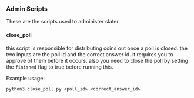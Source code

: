 ### Admin Scripts

These are the scripts used to administer slater.


#### close_poll

this script is responsible for distributing coins out once a poll is closed. the two inputs
are the poll id and the correct answer id. it requires you to approve of them before it occurs.
also you need to close the poll by setting the `finished` flag to true before running this.

Example usage:
```
python3 close_poll.py <poll_id> <correct_answer_id>
```